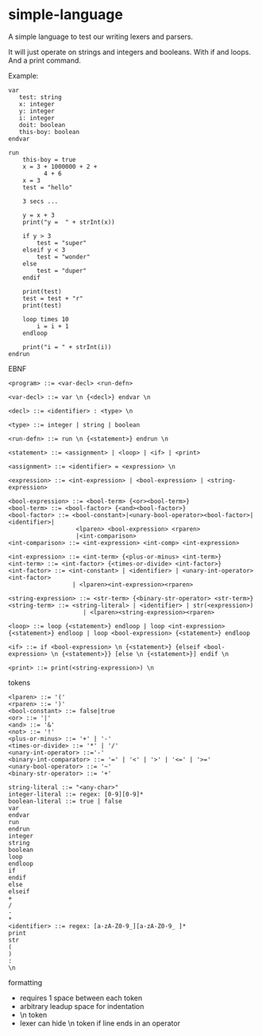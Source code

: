 # simple-language
A simple language to test our writing lexers and parsers.


It will just operate on strings and integers and booleans. With if and loops. And a print command.

Example:

	var
	   test: string
	   x: integer
	   y: integer
	   i: integer
	   doit: boolean
	   this-boy: boolean
	endvar
	
	run
	    this-boy = true
	    x = 3 + 1000000 + 2 +
	          4 + 6
	    x = 3
		test = "hello"

		3 secs ...
		    
		y = x + 3
		print("y =  " + strInt(x))
		
		if y > 3
			test = "super"
		elseif y < 3 
		    test = "wonder"
		else
		    test = "duper"
		endif
		
		print(test)
		test = test + "r"
		print(test)
		
		loop times 10
		    i = i + 1
		endloop
		
		print("i = " + strInt(i))
	endrun
	
EBNF

	<program> ::= <var-decl> <run-defn>
	
	<var-decl> ::= var \n {<decl>} endvar \n
	
	<decl> ::= <identifier> : <type> \n
	
	<type> ::= integer | string | boolean
	
	<run-defn> ::= run \n {<statement>} endrun \n
	
	<statement> ::= <assignment> | <loop> | <if> | <print>
	
	<assignment> ::= <identifier> = <expression> \n
	
	<expression> ::= <int-expression> | <bool-expression> | <string-expression>
	
	<bool-expression> ::= <bool-term> {<or><bool-term>}
    <bool-term> ::= <bool-factor> {<and><bool-factor>}
    <bool-factor> ::= <bool-constant>|<unary-bool-operator><bool-factor>|<identifier>|
                       <lparen> <bool-expression> <rparen>
                       |<int-comparison>
    <int-comparison> ::= <int-expression> <int-comp> <int-expression>
    
    <int-expression> ::= <int-term> {<plus-or-minus> <int-term>}
    <int-term> ::= <int-factor> {<times-or-divide> <int-factor>}
    <int-factor> ::= <int-constant> | <identifier> | <unary-int-operator><int-factor> 
                      | <lparen><int-expression><rparen>
    
	<string-expression> ::= <str-term> {<binary-str-operator> <str-term>}
	<string-term> ::= <string-literal> | <identifier> | str(<expression>)
	                     | <lparen><string-expression><rparen>
    
	<loop> ::= loop {<statement>} endloop | loop <int-expression> {<statement>} endloop | loop <bool-expression> {<statement>} endloop
	
	<if> ::= if <bool-expression> \n {<statement>} {elseif <bool-expression> \n {<statement>}} [else \n {<statement>}] endif \n
	
	<print> ::= print(<string-expression>) \n
	
tokens

    <lparen> ::= '('
    <rparen> ::= ')'
    <bool-constant> ::= false|true
    <or> ::= '|'
    <and> ::= '&'
    <not> ::= '!'
    <plus-or-minus> ::= '+' | '-'
    <times-or-divide> ::= '*' | '/'
    <unary-int-operator> ::='-'
	<binary-int-comparator> ::= '=' | '<' | '>' | '<=' | '>='
	<unary-bool-operator> ::= '~'
	<binary-str-operator> ::= '+'

	string-literal ::= "<any-char>"
	integer-literal ::= regex: [0-9][0-9]*
	boolean-literal ::= true | false
	var
	endvar
	run
	endrun
	integer
	string
	boolean
	loop
	endloop
	if
	endif
	else
	elseif
	+
	/
	-
	*
	<identifier> ::= regex: [a-zA-Z0-9_][a-zA-Z0-9_ ]*
	print
	str
	(
	)
	:
	\n
	
formatting

* requires 1 space between each token
* arbitrary leadup space for indentation
* \n token
* lexer can hide \n token if line ends in an operator

